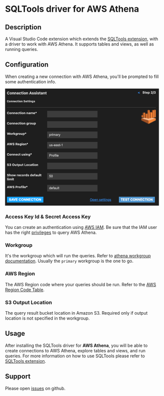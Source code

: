 # SQLTools driver for AWS Athena

## Description

A Visual Studio Code extension which extends the [SQLTools extension](https://marketplace.visualstudio.com/items?itemName=mtxr.sqltools), with a driver to work with AWS Athena. It supports tables and views, as well as running queries.

## Configuration

When creating a new connection with AWS Athena, you'll be prompted to fill some authentication info.

![Connection setup print](./docs/img/setup-connection.png)

### Access Key Id & Secret Access Key

You can create an authentication using [AWS IAM](https://aws.amazon.com/iam/). Be sure that the IAM user has the right [privileges](https://aws.amazon.com/premiumsupport/knowledge-center/access-denied-athena/) to query AWS Athena.

### Workgroup

It's the workgroup which will run the queries. Refer to [athena workgroup documentation](https://docs.aws.amazon.com/athena/latest/ug/user-created-workgroups.html).
Usually the `primary` workgroup is the one to go.

### AWS Region

The AWS Region code where your queries should be run.
Refer to the [AWS Region Code Table](https://docs.aws.amazon.com/AWSEC2/latest/UserGuide/using-regions-availability-zones.html#concepts-available-regions).

### S3 Output Location
The query result bucket location in Amazon S3. Required only if output location is not specified in the workgroup.

## Usage

After installing the SQLTools driver for __AWS Athena__, you will be able to create connections to AWS Athena, explore tables and views, and run queries.
For more information on how to use SQLTools please refer to [SQLTools extension](https://marketplace.visualstudio.com/items?itemName=mtxr.sqltools).

## Support

Please open [issues](https://github.com/kovihq/sqltools-athena-driver/issues) on github.
